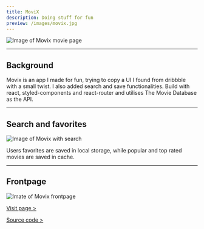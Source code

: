 ```yaml
---
title: MoviX
description: Doing stuff for fun
preview: /images/movix.jpg
---
```


![Image of Movix movie page](/images/movix_moviepage.jpg)

---

## Background

Movix is an app I made for fun, trying to copy a UI I found from dribbble with a small twist. I also added search and save functionalities.
Build with react, styled-components and react-router and utilises The Movie Database as the API.

---

## Search and favorites

![Image of Movix with search](/images/movix_search.jpg)

Users favorites are saved in local storage, while popular and top rated movies are saved in cache.

---

## Frontpage

![Imate of Movix frontpage](/images/movix_frontpage.jpg)

[Visit page >](https://deduskaa.github.io/movix/)

[Source code >](https://github.com/deduskaa/movix)

